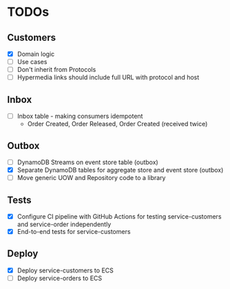 # TODOs

## Customers

- [x] Domain logic
- [ ] Use cases
- [ ] Don't inherit from Protocols
- [ ] Hypermedia links should include full URL with protocol and host

## Inbox

- [ ] Inbox table - making consumers idempotent
  - Order Created, Order Released, Order Created (received twice)

## Outbox

- [ ] DynamoDB Streams on event store table (outbox)
- [x] Separate DynamoDB tables for aggregate store and event store (outbox)
- [ ] Move generic UOW and Repository code to a library

## Tests

- [x] Configure CI pipeline with GitHub Actions for testing service-customers and service-order independently
- [x] End-to-end tests for service-customers

## Deploy

- [x] Deploy service-customers to ECS
- [ ] Deploy service-orders to ECS
